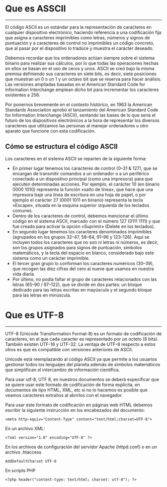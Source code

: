 # Que es ASSCII
___
El código ASCII es un estándar para la representación de caracteres en cualquier dispositivo electrónico, haciendo referencia a una codificación fija que asigna a caracteres imprimibles como letras, números y signos de puntuación y a caracteres de control no imprimibles un código concreto, que al pasar por el dispositivo lo traduce y muestra el carácter deseado.

Debemos recordar que los ordenadores actúan siempre sobre el sistema binario para realizar sus cálculos, por lo que todas las operaciones hechas en ellos se basan en el uso de ceros y unos. ASCII se creó bajo la misma premisa definiendo sus caracteres en siete bits, es decir, siete posiciones que muestran un 0 o un 1 y un octavo bit que se reserva para hacer análisis. Las versiones ampliadas basadas en el American Standard Code for Information Interchange emplean dicho bit para incrementar los caracteres existentes a 256.

Por ponernos brevemente en el contexto histórico, en 1963 la American Standards Association aprobó el lanzamiento del American Standard Code for Information Interchange (ASCII), sentando las bases de lo que sería el futuro de los dispositivos electrónicos a la hora de representar los diversos caracteres que utilizamos las personas al manejar ordenadores u otro aparato que funcione con esta codificación.

## Cómo se estructura el código ASCII

Los caracteres en el sistema ASCII se reparten de la siguiente forma:

* En primer lugar tenemos los caracteres de control (0–31 & 127), que se encargan de transmitir comandos a un ordenador o a un periférico conectado a un dispositivo principal (como una impresora) para que ejecuten determinadas acciones. Por ejemplo, el carácter 10 (en binario 0000 1010) representa la función «salto de línea», que hace que una impresora baje una línea de escritura en una hoja de papel, o por ejemplo el carácter 27 (0001 1011 en binario) representa la tecla «Escape», situada en la esquina superior izquierda de los teclados comunes.
* Dentro de los caracteres de control, debemos mencionar el último código en el sistema ASCII, marcado con el número 127 (0111 1111) y que fue creado para activar la opción «Suprimir» (Delete en los teclados).
* En segundo lugar tenemos los caracteres denominados imprimibles (agrupados en los grupos 32–47, 58–64, 91–96 y 123–126). Aquí se incluyen todos los caracteres que no son ni letras ni números, es decir, son los grupos asignados para signos de puntuación, símbolos matemáticos, y la tecla del espacio en blanco, considerado bajo este sistema como un carácter imprimible.
* El tercer gran grupo lo conforman los caracteres numéricos (30–39), que recogen las diez cifras del cero al nueve que usamos en nuestra vida diaria.
* Por último, no podía faltar el grupo de caracteres relacionados con las letras (65–90 / 97–122), que se divide en dos partes: un bloque dedicado para las letras escritas en mayúscula y el segundo bloque para las letras en minúscula.

# Que es UTF-8
___

UTF-8 (Unicode Transformation Format-8) es un formato de codificación de caracteres, en el que cada caracter es representado por un octeto (8 bits). También existen UTF-16 y UTF-32. La ventaja de UTF-8 respecto a estos otros es que es compatible con versiones anteriores de ASCII.

Unicode está reemplazando al código ASCII ya que permite a los usuarios gestionar todos los lenguajes del planeta además de símbolos matemáticos que simplifican el intercambio de información científica.

Para usar utf-8, UTF 8, en nuestros documentos se deberá especificar que se quiere usar este formato de codificación de forma explícita, en documentos de tipo HTML, XML, etc si no lo hacemos es posible que veamos caracteres extraños al abrirlos con el navegador.

Para usar este formato de codificación en páginas web HTML debemos escribir la siguiente instrucción en los encabezados del documento:

```
<meta http-equiv="Content-Type" content="text/html;charset=UTF-8">

```

En un archivo XML:


```
<?xml version="1.0" encoding="UTF-8" ?>
```
En los archivos de configuración del servidor Apache (httpd.conf) o en un archivo .htaccess


```
AddDefaultCharset UTF-8
```
En scripts PHP


```
<?php header("content-type: text/html; charset: utf-8"); ?>
```